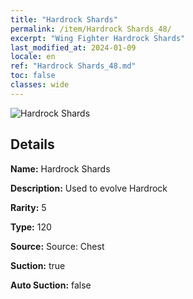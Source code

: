 ```yaml
---
title: "Hardrock Shards"
permalink: /item/Hardrock Shards_48/
excerpt: "Wing Fighter Hardrock Shards"
last_modified_at: 2024-01-09
locale: en
ref: "Hardrock Shards_48.md"
toc: false
classes: wide
---
```



 ![Hardrock Shards](/images/item/Hardrock_Shards_p.png)



## Details

 **Name:** Hardrock Shards 

 **Description:** Used to evolve Hardrock

 **Rarity:** 5 

 **Type:** 120 

 **Source:** Source: Chest 

 **Suction:** true 

 **Auto Suction:** false 


